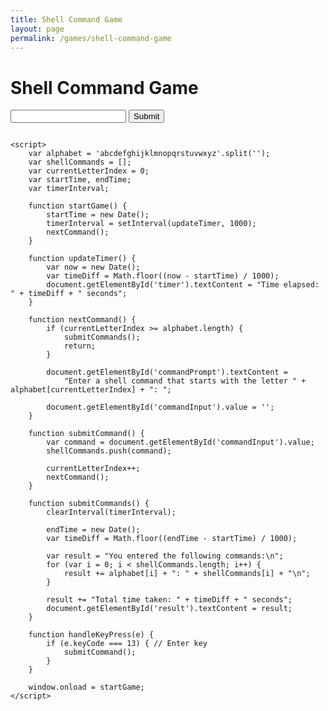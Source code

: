 ```yaml
---
title: Shell Command Game
layout: page
permalink: /games/shell-command-game
---
```


  <h1>Shell Command Game</h1>
    <div id="commands">
        <p id="commandPrompt"></p>
        <input type="text" id="commandInput" onkeypress="handleKeyPress(event)">
        <button onclick="submitCommand()">Submit</button>
    </div>
    <p id="timer"></p>
    <pre id="result"></pre>

    <script>
        var alphabet = 'abcdefghijklmnopqrstuvwxyz'.split('');
        var shellCommands = [];
        var currentLetterIndex = 0;
        var startTime, endTime;
        var timerInterval;

        function startGame() {
            startTime = new Date();
            timerInterval = setInterval(updateTimer, 1000);
            nextCommand();
        }

        function updateTimer() {
            var now = new Date();
            var timeDiff = Math.floor((now - startTime) / 1000);
            document.getElementById('timer').textContent = "Time elapsed: " + timeDiff + " seconds";
        }

        function nextCommand() {
            if (currentLetterIndex >= alphabet.length) {
                submitCommands();
                return;
            }

            document.getElementById('commandPrompt').textContent = 
                "Enter a shell command that starts with the letter " + alphabet[currentLetterIndex] + ": ";

            document.getElementById('commandInput').value = '';
        }

        function submitCommand() {
            var command = document.getElementById('commandInput').value;
            shellCommands.push(command);

            currentLetterIndex++;
            nextCommand();
        }

        function submitCommands() {
            clearInterval(timerInterval);

            endTime = new Date();
            var timeDiff = Math.floor((endTime - startTime) / 1000);

            var result = "You entered the following commands:\n";
            for (var i = 0; i < shellCommands.length; i++) {
                result += alphabet[i] + ": " + shellCommands[i] + "\n";
            }

            result += "Total time taken: " + timeDiff + " seconds";
            document.getElementById('result').textContent = result;
        }

        function handleKeyPress(e) {
            if (e.keyCode === 13) { // Enter key
                submitCommand();
            }
        }

        window.onload = startGame;
    </script>
